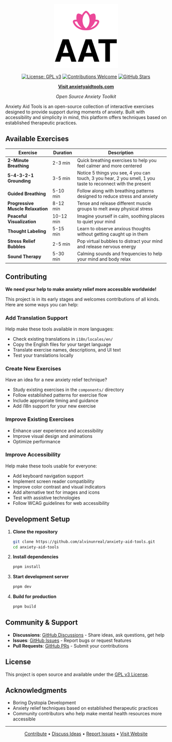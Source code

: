 <div align="center">
  <img src="public/aat.svg" alt="Anxiety Aid Tools Logo" width="200" height="200" />
  
  [![License: GPL v3](https://img.shields.io/badge/License-GPLv3-blue.svg)](https://www.gnu.org/licenses/gpl-3.0)
  [![Contributions Welcome](https://img.shields.io/badge/contributions-welcome-brightgreen.svg?style=flat)](https://github.com/alvinunreal/anxiety-aid-tools/discussions)
  [![GitHub Stars](https://img.shields.io/github/stars/alvinunreal/anxiety-aid-tools?style=social)](https://github.com/alvinunreal/anxiety-aid-tools/stargazers)
  
  **[Visit anxietyaidtools.com](https://anxietyaidtools.com)**
  
  *Open Source Anxiety Toolkit*
</div>

Anxiety Aid Tools is an open-source collection of interactive exercises designed to provide support during moments of anxiety. Built with accessibility and simplicity in mind, this platform offers techniques based on established therapeutic practices.

## Available Exercises

| Exercise | Duration | Description |
|----------|----------|-------------|
| **2-Minute Breathing** | 2-3 min | Quick breathing exercises to help you feel calmer and more centered |
| **5-4-3-2-1 Grounding** | 3-5 min | Notice 5 things you see, 4 you can touch, 3 you hear, 2 you smell, 1 you taste to reconnect with the present |
| **Guided Breathing** | 5-10 min | Follow along with breathing patterns designed to reduce stress and anxiety |
| **Progressive Muscle Relaxation** | 8-12 min | Tense and release different muscle groups to melt away physical stress |
| **Peaceful Visualization** | 10-12 min | Imagine yourself in calm, soothing places to quiet your mind |
| **Thought Labeling** | 5-15 min | Learn to observe anxious thoughts without getting caught up in them |
| **Stress Relief Bubbles** | 2-5 min | Pop virtual bubbles to distract your mind and release nervous energy |
| **Sound Therapy** | 5-30 min | Calming sounds and frequencies to help your mind and body relax |

## Contributing

**We need your help to make anxiety relief more accessible worldwide!**

This project is in its early stages and welcomes contributions of all kinds. Here are some ways you can help:

### Add Translation Support

Help make these tools available in more languages:
- Check existing translations in `i18n/locales/en/`
- Copy the English files for your target language
- Translate exercise names, descriptions, and UI text
- Test your translations locally

### Create New Exercises

Have an idea for a new anxiety relief technique?
- Study existing exercises in the `components/` directory
- Follow established patterns for exercise flow
- Include appropriate timing and guidance
- Add i18n support for your new exercise

### Improve Existing Exercises

- Enhance user experience and accessibility
- Improve visual design and animations
- Optimize performance

### Improve Accessibility

Help make these tools usable for everyone:
- Add keyboard navigation support
- Implement screen reader compatibility
- Improve color contrast and visual indicators
- Add alternative text for images and icons
- Test with assistive technologies
- Follow WCAG guidelines for web accessibility

## Development Setup

1. **Clone the repository**
   ```bash
   git clone https://github.com/alvinunreal/anxiety-aid-tools.git
   cd anxiety-aid-tools
   ```

2. **Install dependencies**
   ```bash
   pnpm install
   ```

3. **Start development server**
   ```bash
   pnpm dev
   ```

4. **Build for production**
   ```bash
   pnpm build
   ```

## Community & Support

- **Discussions**: [GitHub Discussions](https://github.com/alvinunreal/anxiety-aid-tools/discussions) - Share ideas, ask questions, get help
- **Issues**: [GitHub Issues](https://github.com/alvinunreal/anxiety-aid-tools/issues) - Report bugs or request features
- **Pull Requests**: [GitHub PRs](https://github.com/alvinunreal/anxiety-aid-tools/pulls) - Submit your contributions

## License

This project is open source and available under the [GPL v3 License](LICENSE).

## Acknowledgments

- Boring Dystopia Development
- Anxiety relief techniques based on established therapeutic practices
- Community contributors who help make mental health resources more accessible

---

<div align="center">
  
[Contribute](https://github.com/alvinunreal/anxiety-aid-tools/blob/main/README.md#-contributing) • [Discuss Ideas](https://github.com/alvinunreal/anxiety-aid-tools/discussions) • [Report Issues](https://github.com/alvinunreal/anxiety-aid-tools/issues) • [Visit Website](https://anxietyaidtools.com)

</div>